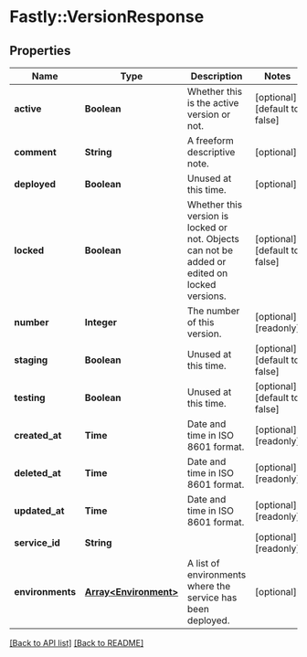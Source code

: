 # Fastly::VersionResponse

## Properties

| Name | Type | Description | Notes |
| ---- | ---- | ----------- | ----- |
| **active** | **Boolean** | Whether this is the active version or not. | [optional][default to false] |
| **comment** | **String** | A freeform descriptive note. | [optional] |
| **deployed** | **Boolean** | Unused at this time. | [optional] |
| **locked** | **Boolean** | Whether this version is locked or not. Objects can not be added or edited on locked versions. | [optional][default to false] |
| **number** | **Integer** | The number of this version. | [optional][readonly] |
| **staging** | **Boolean** | Unused at this time. | [optional][default to false] |
| **testing** | **Boolean** | Unused at this time. | [optional][default to false] |
| **created_at** | **Time** | Date and time in ISO 8601 format. | [optional][readonly] |
| **deleted_at** | **Time** | Date and time in ISO 8601 format. | [optional][readonly] |
| **updated_at** | **Time** | Date and time in ISO 8601 format. | [optional][readonly] |
| **service_id** | **String** |  | [optional][readonly] |
| **environments** | [**Array&lt;Environment&gt;**](Environment.md) | A list of environments where the service has been deployed. | [optional] |

[[Back to API list]](../../README.md#endpoints) [[Back to README]](../../README.md)

